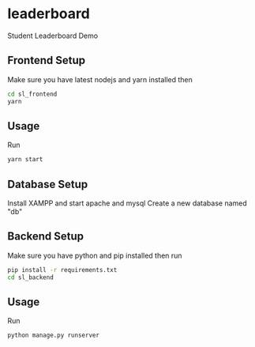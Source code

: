# leaderboard

Student Leaderboard Demo

## Frontend Setup

Make sure you have latest nodejs and yarn installed
then
```bash
cd sl_frontend
yarn
```

## Usage

Run

```cmd
yarn start
```
## Database Setup
Install XAMPP and start apache and mysql
Create a new database named "db"


## Backend Setup

Make sure you have python and pip installed
then run
```cmd
pip install -r requirements.txt
cd sl_backend
```

## Usage

Run

```cmd
python manage.py runserver
```